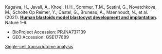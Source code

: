 Kagawa, H., Javali, A., Khoei, H.H., Sommer, T.M., Sestini, G., Novatchkova, M., Scholte Op Reimer, Y., Castel, G., Bruneau, A., Maenhoudt, N., et al. (2021). **[Human blastoids model blastocyst development and implantation](https://doi.org/10.1038/s41586-021-04267-8)**. Nature 1–9.


- BioProject Accession: PRJNA737139
- GEO Accession: GSE177689

[Single-cell transcriptome analysis](https://jlduan.github.io/Replica/s41586-021-04267-8/notebooks/analyze.html)
